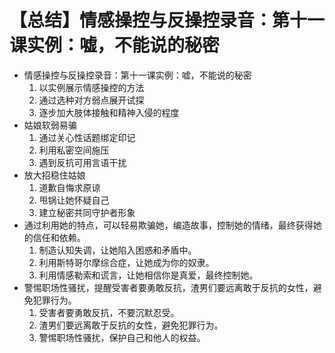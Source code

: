 # 【总结】情感操控与反操控录音：第十一课实例：嘘，不能说的秘密

-   情感操控与反操控录音：第十一课实例：嘘，不能说的秘密
    1.  以实例展示情感操控的方法
    2.  通过选种对方弱点展开试探
    3.  逐步加大肢体接触和精神入侵的程度
-   姑娘软弱易骗
    1.  通过关心性话题绑定印记
    2.  利用私密空间施压
    3.  遇到反抗可用言语干扰
-   放大招稳住姑娘
    1.  道歉自悔求原谅
    2.  甩锅让她怀疑自己
    3.  建立秘密共同守护者形象
-   通过利用她的特点，可以轻易欺骗她，编造故事，控制她的情绪，最终获得她的信任和依赖。
    1.  制造认知失调，让她陷入困惑和矛盾中。
    2.  利用斯特哥尔摩综合症，让她成为你的奴隶。
    3.  利用情感勒索和谎言，让她相信你是真爱，最终控制她。
-   警惕职场性骚扰，提醒受害者要勇敢反抗，渣男们要远离敢于反抗的女性，避免犯罪行为。
    1.  受害者要勇敢反抗，不要沉默忍受。
    2.  渣男们要远离敢于反抗的女性，避免犯罪行为。
    3.  警惕职场性骚扰，保护自己和他人的权益。